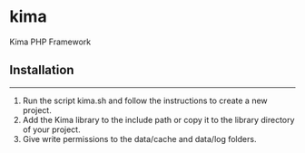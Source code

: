 kima
====

Kima PHP Framework

Installation
---
---
1. Run the script kima.sh and follow the instructions to create a new project.
2. Add the Kima library to the include path or copy it to the library directory of your project.
3. Give write permissions to the data/cache and data/log folders.
